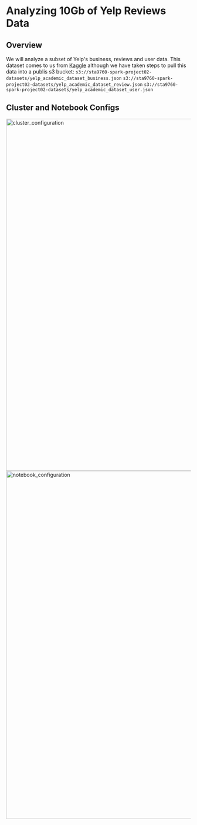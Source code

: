 # Analyzing 10Gb of Yelp Reviews Data
## Overview
We will analyze a subset of Yelp's business, reviews and user data. This dataset comes to us from [Kaggle](https://www.kaggle.com/yelp-dataset/yelp-dataset) although we have taken steps to pull this data into a publis s3 bucket: 
`s3://sta9760-spark-project02-datasets/yelp_academic_dataset_business.json`
`s3://sta9760-spark-project02-datasets/yelp_academic_dataset_review.json`
`s3://sta9760-spark-project02-datasets/yelp_academic_dataset_user.json`

## Cluster and Notebook Configs
<img width="958" alt="cluster_configuration" src="https://user-images.githubusercontent.com/74834219/130509691-1a404f6d-9c99-4437-b13e-09f7be8916ac.PNG">



<img width="947" alt="notebook_configuration" src="https://user-images.githubusercontent.com/74834219/130509688-8d89d68b-9a8d-4c60-b35b-a62360b4dbcd.PNG">


